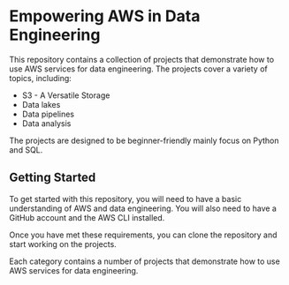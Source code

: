 
# Empowering AWS in Data Engineering

This repository contains a collection of projects that demonstrate how to use AWS services for data engineering. The projects cover a variety of topics, including:

* S3 - A Versatile Storage
* Data lakes
* Data pipelines
* Data analysis

The projects are designed to be beginner-friendly mainly focus on Python and SQL.

## Getting Started

To get started with this repository, you will need to have a basic understanding of AWS and data engineering. You will also need to have a GitHub account and the AWS CLI installed.

Once you have met these requirements, you can clone the repository and start working on the projects.


Each category contains a number of projects that demonstrate how to use AWS services for data engineering.

